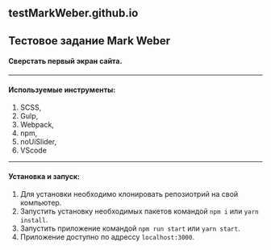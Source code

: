 ## testMarkWeber.github.io

Тестовое задание
Mark Weber
---

#### Сверстать первый экран сайта.
---

#### Используемые инструменты:
1. SCSS,
2. Gulp,
3. Webpack,
4. npm,
5. noUiSlider,
6. VScode

---

#### Установка и запуск:
1. Для установки необходимо клонировать репозиотрий на свой компьютер.
2. Запустить установку необходимых пакетов командой `npm i` или `yarn install`.
4. Запустить приложение командой `npm run start` или `yarn start`.
5. Приложение доступно по адрессу `localhost:3000`.
